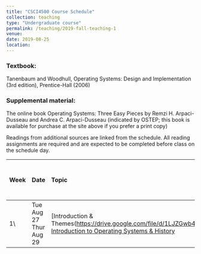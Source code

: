 ```yaml
---
title: "CSCI4500 Course Schedule"
collection: teaching
type: "Undergraduate course"
permalink: /teaching/2019-fall-teaching-1
venue: 
date: 2019-08-25
location: 
---
```


### Textbook:
Tanenbaum and Woodhull, Operating Systems: Design and Implementation (3rd edition), Prentice-Hall (2006)

### Supplemental material:
The online book Operating Systems: Three Easy Pieces by Remzi H. Arpaci-Dusseau and Andrea C. Arpaci-Dusseau (indicated by OSTEP; this book is available for purchase at the site above if you prefer a print copy)

Readings from additional sources are linked from the schedule. All reading assignments are required and are expected to be completed before class on the schedule day.


| Week   | Date    | Topic                  | Assignment <br>(to be completed before class) |
| :------|:--------|:-----------------------|:-------------------------------|
| 1\     | Tue Aug 27 <br> Thur Aug 29 | [Introduction & Themes(https://drive.google.com/file/d/1LJZGwb4iwN0j61UWXRvGEUgvF1mr1nLa/view) <br>[Introduction to Operating Systems & History](https://)| <br> Reading: ch.1.1 - 1.3|



